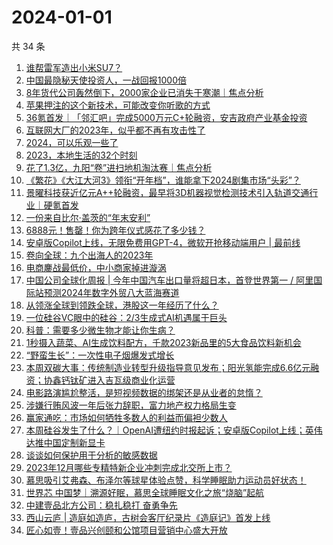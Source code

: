 # 2024-01-01

共 34 条

<!-- BEGIN 36KR -->
<!-- 最后更新时间 2024-01-01 05:02:49 +0800 -->
1. [谁帮雷军造出小米SU7？](https://36kr.com/p/2582848197518981)
1. [中国最隐秘天使投资人，一战回报1000倍](https://36kr.com/p/2583036821185929)
1. [8年货代公司轰然倒下，2000家企业已消失于寒潮｜焦点分析](https://36kr.com/p/2570188237219464)
1. [苹果押注的这个新技术，可能改变你听歌的方式](https://36kr.com/p/2584141128754820)
1. [36氪首发｜「邻汇吧」完成5000万元C+轮融资，安吉政府产业基金投资](https://36kr.com/p/2583138921621121)
1. [互联网大厂的2023年，似乎都不再有攻击性了](https://36kr.com/p/2583069728466561)
1. [2024，可以乐观一些了](https://36kr.com/p/2583123022849669)
1. [2023，本地生活的32个时刻](https://36kr.com/p/2583877391394178)
1. [花了1.3亿，九阳“卷”进扫地机淘汰赛｜焦点分析](https://36kr.com/p/2581615831524737)
1. [《繁花》《大江大河3》领衔“开年档”，谁能拿下2024剧集市场“头彩”？](https://36kr.com/p/2583010471847296)
1. [景曜科技获近亿元A++轮融资，最早将3D机器视觉检测技术引入轨道交通行业｜硬氪首发](https://36kr.com/p/2578769690142085)
1. [一份来自比尔·盖茨的“年末安利”](https://36kr.com/p/2582778792813955)
1. [6888元！售罄！你为跨年仪式感花了多少钱？](https://36kr.com/p/2583937781687944)
1. [安卓版Copilot上线，无限免费用GPT-4，微软开抢移动端用户 | 最前线](https://36kr.com/p/2583360226911625)
1. [卷向全球：九个出海人的2023年](https://36kr.com/p/2582995300411009)
1. [电商鏖战最低价，中小商家掉进漩涡](https://36kr.com/p/2583001405072768)
1. [中国公司全球化周报 | 今年中国汽车出口量将超日本，首登世界第一 / 阿里国际站预测2024年数字外贸八大蓝海赛道](https://36kr.com/p/2583915262387840)
1. [从领涨全球到领跌全球，港股这一年经历了什么？](https://36kr.com/p/2583037686326665)
1. [一位硅谷VC眼中的硅谷：2/3生成式AI机遇属于巨头](https://36kr.com/p/2582797683156357)
1. [科普：需要多少微生物才能让你生病？](https://36kr.com/p/2534956307261188)
1. [1秒摄入蔬菜、AI生成饮料配方，千款2023新品里的5大食品饮料新机会](https://36kr.com/p/2583954153940610)
1. [“野蛮生长”：一次性电子烟爆发式增长](https://36kr.com/p/2533863263364615)
1. [本周双碳大事：传统制造业转型升级指导意见发布；阳光氢能完成6.6亿元融资；协鑫钙钛矿进入吉瓦级商业化运营](https://36kr.com/p/2583190795183745)
1. [电影路演尴尬整活，是短视频数据的绑架还是从业者的怠惰？](https://36kr.com/p/2582835325640585)
1. [涉嫌行贿风波一年后张力辞职，富力地产权力格局生变](https://36kr.com/p/2582921166546304)
1. [赢家通吃：市场如何牺牲多数人的利益而偏袒少数人](https://36kr.com/p/2526722353817351)
1. [本周硅谷发生了什么？｜OpenAI遭纽约时报起诉；安卓版Copilot上线；英伟达推中国定制新显卡](https://36kr.com/p/2584377889253001)
1. [谈谈如何保护用于分析的敏感数据](https://36kr.com/p/2584054285805193)
1. [2023年12月哪些专精特新企业冲刺完成北交所上市？](https://36kr.com/p/2581587009970305)
1. [慕思吸引艾弗森、布泽尔等球星体验点赞，科学睡眠助力运动员好状态！](https://36kr.com/p/2584607833449860)
1. [世界芯 中国梦｜溯源好眠，慕思全球睡眠文化之旅“烧脑”起航](https://36kr.com/p/2584610922243721)
1. [中建壹品北方公司：稳扎稳打 奋勇争先](https://36kr.com/p/2584602478372482)
1. [西山云庐 | 造庭如造庐，古树会客厅纪录片《造庭记》首发上线](https://36kr.com/p/2584595477014148)
1. [匠心如壹！壹品兴创颐和公馆项目营销中心盛大开放](https://36kr.com/p/2584598153717376)
<!-- END 36KR -->